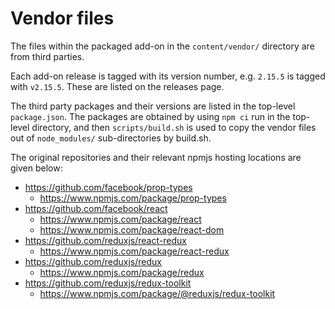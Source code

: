 Vendor files
============

The files within the packaged add-on in the `content/vendor/` directory are
from third parties.

Each add-on release is tagged with its version number, e.g. `2.15.5` is tagged
with `v2.15.5`. These are listed on the releases page.

The third party packages and their versions are listed in the top-level
`package.json`. The packages are obtained by using `npm ci` run in the top-level
directory, and then `scripts/build.sh` is used to copy the vendor files out of
`node_modules/` sub-directories by build.sh.

The original repositories and their relevant npmjs hosting locations are given
below:

* https://github.com/facebook/prop-types
  * https://www.npmjs.com/package/prop-types
* https://github.com/facebook/react
  * https://www.npmjs.com/package/react
  * https://www.npmjs.com/package/react-dom
* https://github.com/reduxjs/react-redux
  * https://www.npmjs.com/package/react-redux
* https://github.com/reduxjs/redux
  * https://www.npmjs.com/package/redux
* https://github.com/reduxjs/redux-toolkit
  * https://www.npmjs.com/package/@reduxjs/redux-toolkit
